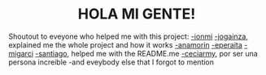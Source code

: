 <html>
 <head>
 </head>
 <body>
  <h1 style="text-align: center;">HOLA MI GENTE!</h1>
  Shoutout to eveyone who helped me with this project:
  <a href="https://github.com/Ionmi">-ionmi</a>
  <a href="https://github.com/f4su">-jogainza</a>, explained me the whole project and how it works
  <a href="https://github.com/anderamo">-anamorin</a>
  <a href="https://github.com/eperaita">-eperaita</a> 
  <a href="https://github.com/Mirgc">-migarci</a>
  <a href="https://github.com/Sant-TIG">-santiago</a>, helped me with the README.me
  <a href="https://www.instagram.com/ceciarmy/?hl=es">-ceciarmy</a>, por ser una persona increible
  -and eveybody else that I forgot to mention
 </body>
</html>
